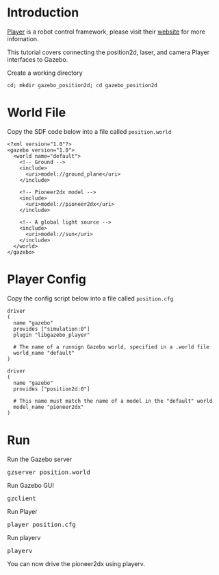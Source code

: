 # Introduction

[Player](http://playerstage.sourceforge.net) is a robot control framework,
please visit their [website](http://playerstage.sourceforge.net) for more
infomation.

This tutorial covers connecting the position2d, laser, and camera Player interfaces to Gazebo. 

Create a working directory

~~~
cd; mkdir gazebo_position2d; cd gazebo_position2d
~~~

# World File

Copy the SDF code below into a file called `position.world`

~~~
<?xml version="1.0"?>
<gazebo version="1.0">
  <world name="default">
    <!-- Ground -->
    <include>
      <uri>model://ground_plane</uri>
    </include>

    <!-- Pioneer2dx model -->
    <include>
      <uri>model://pioneer2dx</uri>
    </include>

    <!-- A global light source -->
    <include>
      <uri>model://sun</uri>
    </include>
  </world>
</gazebo>
~~~

# Player Config

Copy the config script below into a file called `position.cfg`

~~~
driver
(
  name "gazebo"
  provides ["simulation:0"]
  plugin "libgazebo_player"

  # The name of a runnign Gazebo world, specified in a .world file
  world_name "default"
)

driver
(
  name "gazebo"
  provides ["position2d:0"]

  # This name must match the name of a model in the "default" world
  model_name "pioneer2dx"
)
~~~

# Run

Run the Gazebo server

<pre>
gzserver position.world
</pre>

Run Gazebo GUI

<pre>
gzclient
</pre>

Run Player

<pre>
player position.cfg
</pre>

Run playerv

<pre>
playerv
</pre>

You can now drive the pioneer2dx using playerv.
